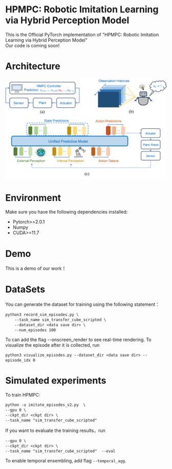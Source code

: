# HPMPC: Robotic Imitation Learning via Hybrid Perception Model
This is the Official PyTorch implementation of "HPMPC: Robotic Imitation Learning via Hybrid Perception Model"  
Our code is coming soon!  
# Architecture 
![image](https://github.com/YouShiqwa/HPMPC/blob/main/pic/1.png)
# Environment
Make sure you have the following dependencies installed:
* Pytorch>=2.0.1
* Numpy
* CUDA>=11.7
# Demo
This is a demo of our work！  

# DataSets
You can generate the dataset for training using the following statement：  
```
python3 record_sim_episodes.py \
    --task_name sim_transfer_cube_scripted \
    --dataset_dir <data save dir> \
    --num_episodes 100
```
To can add the flag --onscreen_render to see real-time rendering. To visualize the episode after it is collected, run  
```
python3 visualize_episodes.py --dataset_dir <data save dir> --episode_idx 0
```
# Simulated experiments
To train HPMPC:  
```
python -u imitate_episodes_v2.py  \
--gpu 0 \
--ckpt_dir <ckpt dir> \
--task_name "sim_transfer_cube_scripted" 
```
If you want to evaluate the training results，run  
```
--gpu 0 \
--ckpt_dir <ckpt dir> \
--task_name "sim_transfer_cube_scripted"  --eval
```
To enable temporal ensembling, add flag ```--temporal_agg```.



